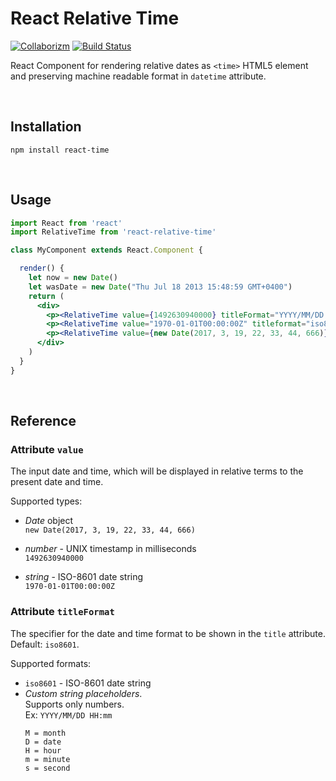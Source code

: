 # React Relative Time

[![Collaborizm](https://img.shields.io/badge/Collaborizm-Join%20now-blue.svg)](https://www.collaborizm.com/)  [![Build Status](https://travis-ci.org/aharshac/react-relative-time.svg?branch=master)](https://travis-ci.org/aharshac/react-relative-time)


React Component for rendering relative dates as `<time>` HTML5 element and preserving machine readable format in `datetime`
attribute.

&nbsp;

## Installation
```
npm install react-time
```  

&nbsp;

## Usage

```jsx
import React from 'react'
import RelativeTime from 'react-relative-time'

class MyComponent extends React.Component {

  render() {
    let now = new Date()
    let wasDate = new Date("Thu Jul 18 2013 15:48:59 GMT+0400")
    return (
      <div>
        <p><RelativeTime value={1492630940000} titleFormat="YYYY/MM/DD HH:mm" /></p>
        <p><RelativeTime value="1970-01-01T00:00:00Z" titleformat="iso8601" /></p>
        <p><RelativeTime value={new Date(2017, 3, 19, 22, 33, 44, 666)} /></p>
      </div>
    )
  }
}
```

&nbsp;

## Reference
### Attribute `value`
The input date and time, which will be displayed in relative terms to the present date and time.

Supported types:
* *Date* object   
  `new Date(2017, 3, 19, 22, 33, 44, 666)`

* *number* - UNIX timestamp in milliseconds   
  `1492630940000`

* *string* - ISO-8601 date string   
  `1970-01-01T00:00:00Z`

### Attribute `titleFormat`
The specifier for the date and time format to be shown in the `title` attribute.    
Default: `iso8601`.

Supported formats:
* `iso8601` - ISO-8601 date string
* *Custom string placeholders*.   
  Supports only numbers.   
  Ex: `YYYY/MM/DD HH:mm`    
  ```
  M = month
  D = date
  H = hour
  m = minute
  s = second
  ```
